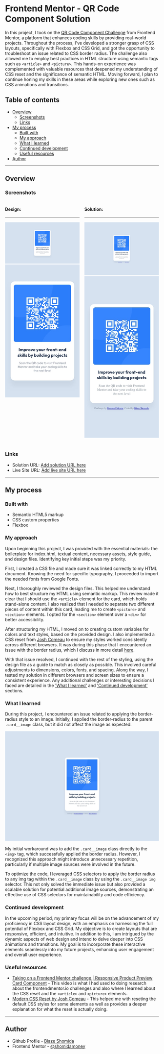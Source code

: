 # Frontend Mentor - QR Code Component Solution <!-- omit from toc -->

In this project, I took on the [QR Code Component Challenge](https://www.frontendmentor.io/challenges/qr-code-component-iux_sIO_H) from Frontend Mentor, a platform that enhances coding skills by providing real-world projects. Throughout the process, I've developed a stronger grasp of CSS layouts, specifically with Flexbox and CSS Grid, and got the opportunity to troubleshoot an issue related to CSS border radius. The challenge also allowed me to employ best practices in HTML structure using semantic tags such as `<article>` and `<picture>`. This hands-on experience was complemented with valuable resources that deepened my understanding of CSS reset and the significance of semantic HTML. Moving forward, I plan to continue honing my skills in these areas while exploring new ones such as CSS animations and transitions.

## Table of contents <!-- omit from toc -->

- [Overview](#overview)
  - [Screenshots](#screenshots)
  - [Links](#links)
- [My process](#my-process)
  - [Built with](#built-with)
  - [My approach](#my-approach)
  - [What I learned](#what-i-learned)
  - [Continued development](#continued-development)
  - [Useful resources](#useful-resources)
- [Author](#author)

***

## Overview

### Screenshots

<!-- #### **Design:**
![](design/desktop-design.jpg)
![](design/mobile-design.jpg)

#### **Solution:**
![](screenshots/final-desktop.jpeg)
![](screenshots/final-mobile.jpeg) -->

<section style="display: grid; grid-template-columns: 1fr 1fr; gap: 1rem;">
  <section style="height: 100%">
    <h4 style="font-weight: bold">Design:</h4>
    <hr>
    <img src="./design/desktop-design.jpg">
    <img src="./design/mobile-design.jpg">
  </section>
  <section style="height: 100%">
    <h4 style="font-weight: bold">Solution:</h4>
    <hr>
    <img src="./screenshots/final-desktop.jpeg">
    <img src="./screenshots/final-mobile.jpeg">
  </section>
</section>

<br>

### Links

- Solution URL: [Add solution URL here](https://your-solution-url.com)
- Live Site URL: [Add live site URL here](https://your-live-site-url.com)

***

## My process

### Built with

- Semantic HTML5 markup
- CSS custom properties
- Flexbox

### My approach


Upon beginning this project, I was provided with the essential materials: the boilerplate for index.html, textual content, necessary assets, style guide, and design files. Identifying key initial steps was my priority.

First, I created a CSS file and made sure it was linked correctly to my HTML document. Knowing the need for specific typography, I proceeded to import the needed fonts from Google Fonts.

Next, I thoroughly reviewed the design files. This helped me understand how to best structure my HTML using semantic markup. This review made it clear that I should use the `<article>` element for the card, which holds stand-alone content. I also realized that I needed to separate two different pieces of content within this card, leading me to create `<picture>` and `<section>` elements. I opted for the `<section>` element over a `<div>` for better accessibility.

After structuring my HTML, I moved on to creating custom variables for colors and text styles, based on the provided design. I also implemented a CSS reset from [Josh Comeau](https://www.joshwcomeau.com/css/custom-css-reset/) to ensure my styles worked consistently across different browsers. It was during this phase that I encountered an issue with the border radius, which I discuss in more detail [here](#what-i-learned).

With that issue resolved, I continued with the rest of the styling, using the design file as a guide to match as closely as possible. This involved careful adjustments to dimensions, colors, fonts, and spacing. Along the way, I tested my solution in different browsers and screen sizes to ensure a consistent experience. Any additional challenges or interesting decisions I faced are detailed in the ['What I learned'](#what-i-learned) and ['Continued development'](#continued-development) sections.

### What I learned

During this project, I encountered an issue related to applying the border-radius style to an image. Initially, I applied the border-radius to the parent `.card__image` class, but it did not affect the image as expected.

![](screenshots/border-radius-issue.jpeg)

My initial workaround was to add the `.card__image` class directly to the `<img>` tag, which successfully applied the border radius. However, I recognized this approach might introduce unnecessary repetition, particularly if multiple image sources were involved in the future.

To optimize the code, I leveraged CSS selectors to apply the border radius to any img tag within the `.card__image` class by using the `.card__image img` selector. This not only solved the immediate issue but also provided a scalable solution for potential additional image sources, demonstrating an effective use of CSS selectors for maintainability and code efficiency.

### Continued development

In the upcoming period, my primary focus will be on the advancement of my proficiency in CSS layout design, with an emphasis on harnessing the full potential of Flexbox and CSS Grid. My objective is to create layouts that are responsive, efficient, and intuitive. In addition to this, I am intrigued by the dynamic aspects of web design and intend to delve deeper into CSS animations and transitions. My goal is to incorporate these interactive elements seamlessly into my future projects, enhancing user engagement and overall user experience.

### Useful resources

- [Taking on a Frontend Mentor challenge | Responsive Product Preview Card Component](https://youtu.be/B2WL6KkqhLQ) - This video is what I had used to doing research about the frontendmentor.io challenges and also where I learned about the CSS reset and the `<article>` and `<picture>` elements.
- [Modern CSS Reset by Josh Comeau](https://www.joshwcomeau.com/css/custom-css-reset/) - This helped me with reseting the default CSS styles for some elements as well as provides a deeper explanation for what the reset is actually doing.

***

## Author

- Github Profile - [Blaze Shomida](https://github.com/shomidamoney)
- Frontend Mentor - [@shomidamoney](https://www.frontendmentor.io/profile/shomidamoney)
